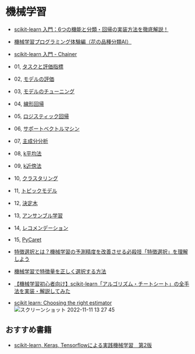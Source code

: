 # 機械学習
  
- [scikit-learn 入門：6つの機能と分類・回帰の実装方法を徹底解説！](https://www.codexa.net/scikit-learn-intro/)
- [機械学習プログラミング体験編（花の品種分類AI）](https://aiacademy.jp/texts/show/?id=162&context=subject-ml2_tutorial)
- [scikit-learn 入門 - Chainer](https://tutorials.chainer.org/ja/09_Introduction_to_Scikit-learn.html)
 
- 01, [タスクと評価指標](01%2C%20%E3%82%BF%E3%82%B9%E3%82%AF%E3%81%A8%E8%A9%95%E4%BE%A1%E6%8C%87%E6%A8%99)
- 02, [モデルの評価](02%2C%20%E3%83%A2%E3%83%87%E3%83%AB%E3%81%AE%E8%A9%95%E4%BE%A1)
- 03, [モデルのチューニング](03%2C%20%E3%83%A2%E3%83%87%E3%83%AB%E3%81%AE%E3%83%81%E3%83%A5%E3%83%BC%E3%83%8B%E3%83%B3%E3%82%B0)
- 04, [線形回帰](04%2C%20%E7%B7%9A%E5%BD%A2%E5%9B%9E%E5%B8%B0)
- 05, [ロジスティック回帰](05%2C%20%E3%83%AD%E3%82%B8%E3%82%B9%E3%83%86%E3%82%A3%E3%83%83%E3%82%AF%E5%9B%9E%E5%B8%B0)
- 06, [サポートベクトルマシン](06%2C%20%E3%82%B5%E3%83%9D%E3%83%BC%E3%83%88%E3%83%99%E3%82%AF%E3%83%88%E3%83%AB%E3%83%9E%E3%82%B7%E3%83%B3)
- 07, [主成分分析](07%2C%20%E4%B8%BB%E6%88%90%E5%88%86%E5%88%86%E6%9E%90)
- 08, [k平均法](08%2C%20k%E5%B9%B3%E5%9D%87%E6%B3%95)
- 09, [k近傍法](09%2C%20k%E8%BF%91%E5%82%8D%E6%B3%95)
- 10, [クラスタリング](10%2C%20%E3%82%AF%E3%83%A9%E3%82%B9%E3%82%BF%E3%83%AA%E3%83%B3%E3%82%B0)
- 11, [トピックモデル](11%2C%20%E3%83%88%E3%83%94%E3%83%83%E3%82%AF%E3%83%A2%E3%83%87%E3%83%AB)
- 12, [決定木](12%2C%20%E6%B1%BA%E5%AE%9A%E6%9C%A8)
- 13, [アンサンブル学習](13%2C%20%E3%82%A2%E3%83%B3%E3%82%B5%E3%83%B3%E3%83%96%E3%83%AB%E5%AD%A6%E7%BF%92)
- 14, [レコメンデーション](14%2C%20%E3%83%AC%E3%82%B3%E3%83%A1%E3%83%B3%E3%83%87%E3%83%BC%E3%82%B7%E3%83%A7%E3%83%B3)
- 15, [PyCaret](15%2C%20PyCaret)

  
- [特徴選択とは？機械学習の予測精度を改善させる必殺技「特徴選択」を理解しよう](https://www.codexa.net/feature-selection-methods/)
- [機械学習で特徴量を正しく選択する方法](https://rightcode.co.jp/blog/information-technology/feature-selection-right-choice)
- [【機械学習初心者向け】scikit-learn「アルゴリズム・チートシート」の全手法を実装・解説してみた](https://qiita.com/sugulu_Ogawa_ISID/items/e3fc39f2e552f2355209)

- [scikit learn: Choosing the right estimator](https://scikit-learn.org/stable/tutorial/machine_learning_map/index.html)
![スクリーンショット 2022-11-11 13 27 45](https://user-images.githubusercontent.com/101298571/201263234-bbebfe64-d0cc-494f-a4d6-2b8108a40c16.png)

## おすすめ書籍
- [scikit-learn, Keras, Tensorflowによる実践機械学習　第2版](https://www.amazon.co.jp/-/en/Aur%C3%A9lien-G%C3%A9ron/dp/4873119286/ref=sr_1_1?crid=38C0UX5D7GXU0&keywords=scikit-learn+keras+tensorflow%E3%81%AB%E3%82%88%E3%82%8B%E5%AE%9F%E8%B7%B5%E6%A9%9F%E6%A2%B0%E5%AD%A6%E7%BF%92&qid=1663112672&s=books&sprefix=scikit+%2Cstripbooks%2C225&sr=1-1)
